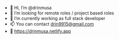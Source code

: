 - 👋 Hi, I’m @drinmusa
- 👀 I’m looking for remote roles / project based roles
- 🌱 I’m currently working as full stack developer
- 📫 You can contact drin9915@gmail.com
- 📄 https://drinmusa.netlify.app
